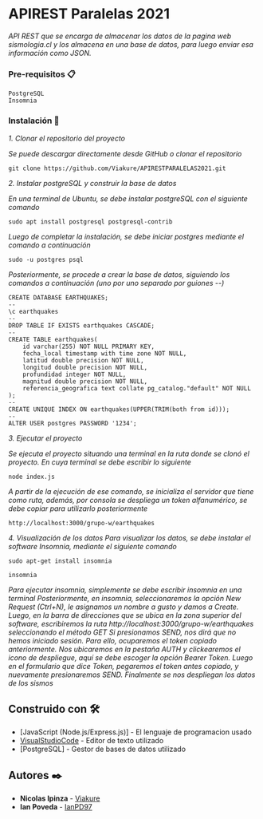 # APIREST Paralelas 2021
_API REST que se encarga de almacenar los datos de la pagina web sismologia.cl y los almacena en una base de datos, para luego enviar esa información como JSON._

### Pre-requisitos 📋

```
PostgreSQL
Insomnia
```

### Instalación 🔧

_1. Clonar el repositorio del proyecto_

  _Se puede descargar directamente desde GitHub o clonar el repositorio_

```
git clone https://github.com/Viakure/APIRESTPARALELAS2021.git
```

_2. Instalar postgreSQL y construir la base de datos_

  _En una terminal de Ubuntu, se debe instalar postgreSQL con el siguiente comando_

```
sudo apt install postgresql postgresql-contrib
```
  _Luego de completar la instalación, se debe iniciar postgres mediante el comando a continuación_
  
```
sudo -u postgres psql
```
  _Posteriormente, se procede a crear la base de datos, siguiendo los comandos a continuación (uno por uno separado por guiones --)_
```
CREATE DATABASE EARTHQUAKES;
--
\c earthquakes
--
DROP TABLE IF EXISTS earthquakes CASCADE;
--
CREATE TABLE earthquakes(
    id varchar(255) NOT NULL PRIMARY KEY,
    fecha_local timestamp with time zone NOT NULL,
    latitud double precision NOT NULL,
    longitud double precision NOT NULL,
    profundidad integer NOT NULL,
    magnitud double precision NOT NULL,
    referencia_geografica text collate pg_catalog."default" NOT NULL
);
--
CREATE UNIQUE INDEX ON earthquakes(UPPER(TRIM(both from id)));
--
ALTER USER postgres PASSWORD '1234';
```
_3. Ejecutar el proyecto_

  _Se ejecuta el proyecto situando una terminal en la ruta donde se clonó el proyecto. En cuya terminal se debe escribir lo siguiente_

```
node index.js
```
  _A partir de la ejecución de ese comando, se inicializa el servidor que tiene como ruta, además, por consola se despliega un token alfanumérico, se debe copiar para utilizarlo posteriormente_
```
http://localhost:3000/grupo-w/earthquakes
```
_4. Visualización de los datos_
  _Para visualizar los datos, se debe instalar el software Insomnia, mediante el siguiente comando_
```
sudo apt-get install insomnia

insomnia
```
  _Para ejecutar insomnia, simplemente se debe escribir insomnia en una terminal_
  _Posteriormente, en insomnia, seleccionaremos la opción New Request (Ctrl+N), le asignamos un nombre a gusto y damos a Create._
  _Luego, en la barra de direcciones que se ubica en la zona superior del software, escribiremos la ruta http://localhost:3000/grupo-w/earthquakes seleccionando el método GET_
  _Si presionamos SEND, nos dirá que no hemos iniciado sesión. Para ello, ocuparemos el token copiado anteriormente. Nos ubicaremos en la pestaña AUTH y clickearemos el icono de despliegue, aquí se debe escoger la opción Bearer Token. Luego en el formulario que dice Token, pegaremos el token antes copiado, y nuevamente presionaremos SEND._
  _Finalmente se nos despliegan los datos de los sismos_

## Construido con 🛠️

* [JavaScript (Node.js/Express.js)] - El lenguaje de programacion usado
* [VisualStudioCode](https://maven.apache.org/) - Editor de texto utilizado
* [PostgreSQL] - Gestor de bases de datos utilizado

## Autores ✒️

* **Nicolas Ipinza** - [Viakure](https://github.com/Viakure)
* **Ian Poveda** - [IanPD97](https://github.com/IanPD97)

